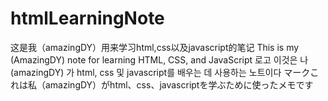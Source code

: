 # htmlLearningNote
这是我（amazingDY）用来学习html,css以及javascript的笔记
This is my (AmazingDY) note for learning HTML, CSS, and JavaScript
로고 이것은 나 (amazingDY) 가 html, css 및 javascript를 배우는 데 사용하는 노트이다
マークこれは私（amazingDY）がhtml、css、javascriptを学ぶために使ったメモです
